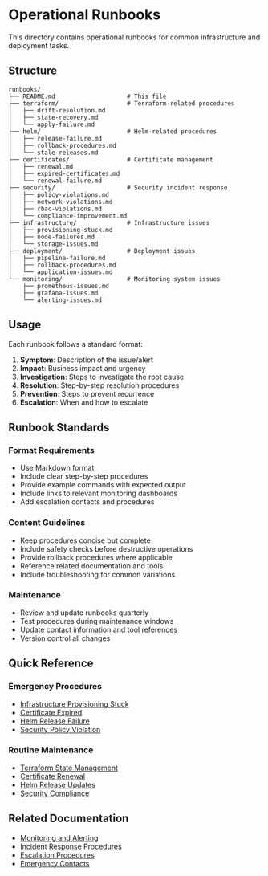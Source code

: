 # Operational Runbooks

This directory contains operational runbooks for common infrastructure and deployment tasks.

## Structure

```
runbooks/
├── README.md                    # This file
├── terraform/                   # Terraform-related procedures
│   ├── drift-resolution.md
│   ├── state-recovery.md
│   └── apply-failure.md
├── helm/                        # Helm-related procedures
│   ├── release-failure.md
│   ├── rollback-procedures.md
│   └── stale-releases.md
├── certificates/                # Certificate management
│   ├── renewal.md
│   ├── expired-certificates.md
│   └── renewal-failure.md
├── security/                    # Security incident response
│   ├── policy-violations.md
│   ├── network-violations.md
│   ├── rbac-violations.md
│   └── compliance-improvement.md
├── infrastructure/              # Infrastructure issues
│   ├── provisioning-stuck.md
│   ├── node-failures.md
│   └── storage-issues.md
├── deployment/                  # Deployment issues
│   ├── pipeline-failure.md
│   ├── rollback-procedures.md
│   └── application-issues.md
└── monitoring/                  # Monitoring system issues
    ├── prometheus-issues.md
    ├── grafana-issues.md
    └── alerting-issues.md
```

## Usage

Each runbook follows a standard format:

1. **Symptom**: Description of the issue/alert
2. **Impact**: Business impact and urgency
3. **Investigation**: Steps to investigate the root cause
4. **Resolution**: Step-by-step resolution procedures
5. **Prevention**: Steps to prevent recurrence
6. **Escalation**: When and how to escalate

## Runbook Standards

### Format Requirements
- Use Markdown format
- Include clear step-by-step procedures
- Provide example commands with expected output
- Include links to relevant monitoring dashboards
- Add escalation contacts and procedures

### Content Guidelines
- Keep procedures concise but complete
- Include safety checks before destructive operations
- Provide rollback procedures where applicable
- Reference related documentation and tools
- Include troubleshooting for common variations

### Maintenance
- Review and update runbooks quarterly
- Test procedures during maintenance windows
- Update contact information and tool references
- Version control all changes

## Quick Reference

### Emergency Procedures
- [Infrastructure Provisioning Stuck](infrastructure/provisioning-stuck.md)
- [Certificate Expired](certificates/expired-certificates.md)
- [Helm Release Failure](helm/release-failure.md)
- [Security Policy Violation](security/policy-violations.md)

### Routine Maintenance
- [Terraform State Management](terraform/state-recovery.md)
- [Certificate Renewal](certificates/renewal.md)
- [Helm Release Updates](helm/stale-releases.md)
- [Security Compliance](security/compliance-improvement.md)

## Related Documentation

- [Monitoring and Alerting](../monitoring.md)
- [Incident Response Procedures](../incident-response.md)
- [Escalation Procedures](../escalation.md)
- [Emergency Contacts](../contacts.md)
